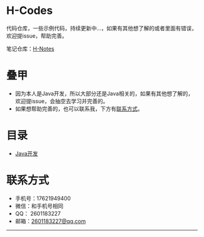 # H-Codes

代码仓库，一些示例代码，持续更新中...，如果有其他想了解的或者里面有错误，欢迎提issue，帮助完善。

笔记仓库：[H-Notes](https://github.com/HaoHaoDaYouXi/H-Notes)

# 叠甲

- 因为本人是Java开发，所以大部分还是Java相关的，如果有其他想了解的，欢迎提issue，会抽空去学习并完善的。
- 如果想帮助完善的，也可以联系我，下方有[联系方式](#联系方式)。

# 目录

- [Java开发](java/README.md)

# 联系方式

- 手机号：17621949400
- 微信：和手机号相同
- QQ： 2601183227
- 邮箱：2601183227@qq.com

----
